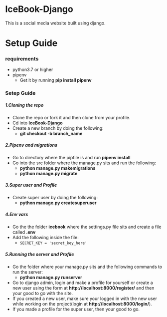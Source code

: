 # IceBook-Django
This is a social media website built using django.

# Setup Guide

### requirements
- python3.7 or higher
- pipenv 
  - Get it by running **pip install pipenv**

### Setep Guide
##### 1.Cloning the repo
- Clone the repo or fork it and then clone from your profile.
- Cd into **IceBook-Django**
- Create a new branch by doing the following:
  - **git checkout -b branch_name**
##### 2.Pipenv and migrations
- Go to directory where the pipfile is and run **pipenv install**
- Go into the src folder where the manage.py sits and run the following:
  - **python manage.py makemigrations**
  - **python manage.py migrate**
  
##### 3.Super user and Profile
- Create super user by doing the following:
  - **python manage.py createsuperuser**
  
##### 4.Env vars
- Go the the folder **icebook** where the settings.py file sits and create a file called **.env**
- Add the following inside the file:
  - ```SECRET_KEY = 'secret_key_here' ```
  
##### 5.Running the server and Profile
- Go the folder where your manage.py sits and the following commands to run the server:
  - **python manage.py runserver**
- Go to django admin, login and make a profile for yourself or create a new user using the form at **http://localhost:8000/register/**
and then your good to go with the site.
- If you created a new user, make sure your logged in with the new user while working on the project(login at **http://localhost:8000/login/**).
- If you made a profile for the super user, then your good to go.

